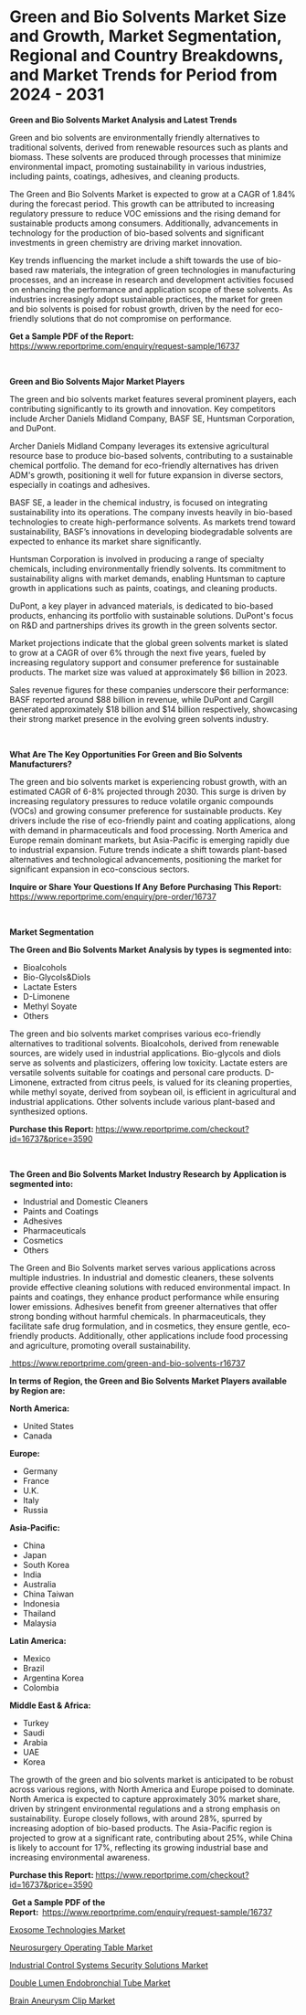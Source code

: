 <p><h1>Green and Bio Solvents Market Size and Growth, Market Segmentation, Regional and Country Breakdowns, and Market Trends for Period from 2024 -  2031</h1></p><p><strong>Green and Bio Solvents Market Analysis and Latest Trends</strong></p>
<p><p>Green and bio solvents are environmentally friendly alternatives to traditional solvents, derived from renewable resources such as plants and biomass. These solvents are produced through processes that minimize environmental impact, promoting sustainability in various industries, including paints, coatings, adhesives, and cleaning products. </p><p>The Green and Bio Solvents Market is expected to grow at a CAGR of 1.84% during the forecast period. This growth can be attributed to increasing regulatory pressure to reduce VOC emissions and the rising demand for sustainable products among consumers. Additionally, advancements in technology for the production of bio-based solvents and significant investments in green chemistry are driving market innovation. </p><p>Key trends influencing the market include a shift towards the use of bio-based raw materials, the integration of green technologies in manufacturing processes, and an increase in research and development activities focused on enhancing the performance and application scope of these solvents. As industries increasingly adopt sustainable practices, the market for green and bio solvents is poised for robust growth, driven by the need for eco-friendly solutions that do not compromise on performance.</p></p>
<p><strong>Get a Sample PDF of the Report:&nbsp;</strong> <a href="https://www.reportprime.com/enquiry/request-sample/16737?utm_campaign=1840&utm_medium=2&utm_source=Github&utm_content=ia&utm_term=24112024&utm_id=green-and-bio-solvents">https://www.reportprime.com/enquiry/request-sample/16737</a></p>
<p>&nbsp;</p>
<p><strong>Green and Bio Solvents Major Market Players</strong></p>
<p><p>The green and bio solvents market features several prominent players, each contributing significantly to its growth and innovation. Key competitors include Archer Daniels Midland Company, BASF SE, Huntsman Corporation, and DuPont.</p><p>Archer Daniels Midland Company leverages its extensive agricultural resource base to produce bio-based solvents, contributing to a sustainable chemical portfolio. The demand for eco-friendly alternatives has driven ADM's growth, positioning it well for future expansion in diverse sectors, especially in coatings and adhesives.</p><p>BASF SE, a leader in the chemical industry, is focused on integrating sustainability into its operations. The company invests heavily in bio-based technologies to create high-performance solvents. As markets trend toward sustainability, BASF’s innovations in developing biodegradable solvents are expected to enhance its market share significantly.</p><p>Huntsman Corporation is involved in producing a range of specialty chemicals, including environmentally friendly solvents. Its commitment to sustainability aligns with market demands, enabling Huntsman to capture growth in applications such as paints, coatings, and cleaning products.</p><p>DuPont, a key player in advanced materials, is dedicated to bio-based products, enhancing its portfolio with sustainable solutions. DuPont's focus on R&D and partnerships drives its growth in the green solvents sector.</p><p>Market projections indicate that the global green solvents market is slated to grow at a CAGR of over 6% through the next five years, fueled by increasing regulatory support and consumer preference for sustainable products. The market size was valued at approximately $6 billion in 2023.</p><p>Sales revenue figures for these companies underscore their performance: BASF reported around $88 billion in revenue, while DuPont and Cargill generated approximately $18 billion and $14 billion respectively, showcasing their strong market presence in the evolving green solvents industry.</p></p>
<p>&nbsp;</p>
<p><strong>What Are The Key Opportunities For Green and Bio Solvents Manufacturers?</strong></p>
<p><p>The green and bio solvents market is experiencing robust growth, with an estimated CAGR of 6-8% projected through 2030. This surge is driven by increasing regulatory pressures to reduce volatile organic compounds (VOCs) and growing consumer preference for sustainable products. Key drivers include the rise of eco-friendly paint and coating applications, along with demand in pharmaceuticals and food processing. North America and Europe remain dominant markets, but Asia-Pacific is emerging rapidly due to industrial expansion. Future trends indicate a shift towards plant-based alternatives and technological advancements, positioning the market for significant expansion in eco-conscious sectors.</p></p>
<p><strong>Inquire or Share Your Questions If Any Before Purchasing This Report:</strong> <a href="https://www.reportprime.com/enquiry/pre-order/16737?utm_campaign=1840&utm_medium=2&utm_source=Github&utm_content=ia&utm_term=24112024&utm_id=green-and-bio-solvents">https://www.reportprime.com/enquiry/pre-order/16737</a></p>
<p>&nbsp;</p>
<p><strong>Market Segmentation</strong></p>
<p><strong>The Green and Bio Solvents Market Analysis by types is segmented into:</strong></p>
<p><ul><li>Bioalcohols</li><li>Bio-Glycols&Diols</li><li>Lactate Esters</li><li>D-Limonene</li><li>Methyl Soyate</li><li>Others</li></ul></p>
<p><p>The green and bio solvents market comprises various eco-friendly alternatives to traditional solvents. Bioalcohols, derived from renewable sources, are widely used in industrial applications. Bio-glycols and diols serve as solvents and plasticizers, offering low toxicity. Lactate esters are versatile solvents suitable for coatings and personal care products. D-Limonene, extracted from citrus peels, is valued for its cleaning properties, while methyl soyate, derived from soybean oil, is efficient in agricultural and industrial applications. Other solvents include various plant-based and synthesized options.</p></p>
<p><strong>Purchase this Report:&nbsp;</strong><a href="https://www.reportprime.com/checkout?id=16737&price=3590&utm_campaign=1840&utm_medium=2&utm_source=Github&utm_content=ia&utm_term=24112024&utm_id=green-and-bio-solvents">https://www.reportprime.com/checkout?id=16737&price=3590</a></p>
<p>&nbsp;</p>
<p><strong>The Green and Bio Solvents Market Industry Research by Application is segmented into:</strong></p>
<p><ul><li>Industrial and Domestic Cleaners</li><li>Paints and Coatings</li><li>Adhesives</li><li>Pharmaceuticals</li><li>Cosmetics</li><li>Others</li></ul></p>
<p><p>The Green and Bio Solvents market serves various applications across multiple industries. In industrial and domestic cleaners, these solvents provide effective cleaning solutions with reduced environmental impact. In paints and coatings, they enhance product performance while ensuring lower emissions. Adhesives benefit from greener alternatives that offer strong bonding without harmful chemicals. In pharmaceuticals, they facilitate safe drug formulation, and in cosmetics, they ensure gentle, eco-friendly products. Additionally, other applications include food processing and agriculture, promoting overall sustainability.</p></p>
<p><a href="https://www.reportprime.com/green-and-bio-solvents-r16737?utm_campaign=1840&utm_medium=2&utm_source=Github&utm_content=ia&utm_term=24112024&utm_id=green-and-bio-solvents">&nbsp;https://www.reportprime.com/green-and-bio-solvents-r16737</a></p>
<p><strong>In terms of Region, the Green and Bio Solvents Market Players available by Region are:</strong></p>
<p>
    <p> <strong> North America: </strong>
        <ul>
            <li>United States</li>
            <li>Canada</li>
        </ul>
        </p> 
    <p> <strong> Europe: </strong>
        <ul>
            <li>Germany</li>
            <li>France</li>
            <li>U.K.</li>
            <li>Italy</li>
            <li>Russia</li>
        </ul>
        </p> 
    <p> <strong> Asia-Pacific: </strong>
        <ul>
            <li>China</li>
            <li>Japan</li>
            <li>South Korea</li>
            <li>India</li>
            <li>Australia</li>
            <li>China Taiwan</li>
            <li>Indonesia</li>
            <li>Thailand</li>
            <li>Malaysia</li>
        </ul>
        </p> 
    <p> <strong> Latin America: </strong>
        <ul>
            <li>Mexico</li>
            <li>Brazil</li>
            <li>Argentina Korea</li>
            <li>Colombia</li>
        </ul>
        </p> 
    <p> <strong> Middle East & Africa: </strong>
        <ul>
            <li>Turkey</li>
            <li>Saudi</li>
            <li>Arabia</li>
            <li>UAE</li>
            <li>Korea</li>
        </ul>
    </p>
    </p>
<p><p>The growth of the green and bio solvents market is anticipated to be robust across various regions, with North America and Europe poised to dominate. North America is expected to capture approximately 30% market share, driven by stringent environmental regulations and a strong emphasis on sustainability. Europe closely follows, with around 28%, spurred by increasing adoption of bio-based products. The Asia-Pacific region is projected to grow at a significant rate, contributing about 25%, while China is likely to account for 17%, reflecting its growing industrial base and increasing environmental awareness.</p></p>
<p><strong>Purchase this Report: </strong><a href="https://www.reportprime.com/checkout?id=16737&price=3590&utm_campaign=1840&utm_medium=2&utm_source=Github&utm_content=ia&utm_term=24112024&utm_id=green-and-bio-solvents">https://www.reportprime.com/checkout?id=16737&price=3590</a></p>
<p>&nbsp;<strong>Get a Sample PDF of the Report:&nbsp;&nbsp;</strong><a href="https://www.reportprime.com/enquiry/request-sample/16737?utm_campaign=1840&utm_medium=2&utm_source=Github&utm_content=ia&utm_term=24112024&utm_id=green-and-bio-solvents">https://www.reportprime.com/enquiry/request-sample/16737</a></p>
<p><strong></strong></p>
<p><p><a href="https://issuu.com/reportprime-2/docs/exosome-technologies-market-size-20_c508de6b1b8a46?utm_campaign=1840&utm_medium=2&utm_source=Github&utm_content=ia&utm_term=24112024&utm_id=green-and-bio-solvents">Exosome Technologies Market</a></p><p><a href="https://www.linkedin.com/pulse/in-depth-market-analysis-neurosurgery-operating-table-cuh3e?utm_campaign=1840&utm_medium=2&utm_source=Github&utm_content=ia&utm_term=24112024&utm_id=green-and-bio-solvents">Neurosurgery Operating Table Market</a></p><p><a href="https://issuu.com/reportprime-2/docs/industrial-control-systems-security_f98a316753d31e?utm_campaign=1840&utm_medium=2&utm_source=Github&utm_content=ia&utm_term=24112024&utm_id=green-and-bio-solvents">Industrial Control Systems Security Solutions Market</a></p><p><a href="https://www.linkedin.com/pulse/double-lumen-endobronchial-tube-market-size-cagr-65-forecast-and1e?utm_campaign=1840&utm_medium=2&utm_source=Github&utm_content=ia&utm_term=24112024&utm_id=green-and-bio-solvents">Double Lumen Endobronchial Tube Market</a></p><p><a href="https://www.linkedin.com/pulse/brain-aneurysm-clip-market-size-set-grow-rapidly-over-zzrfe?utm_campaign=1840&utm_medium=2&utm_source=Github&utm_content=ia&utm_term=24112024&utm_id=green-and-bio-solvents">Brain Aneurysm Clip Market</a></p></p>